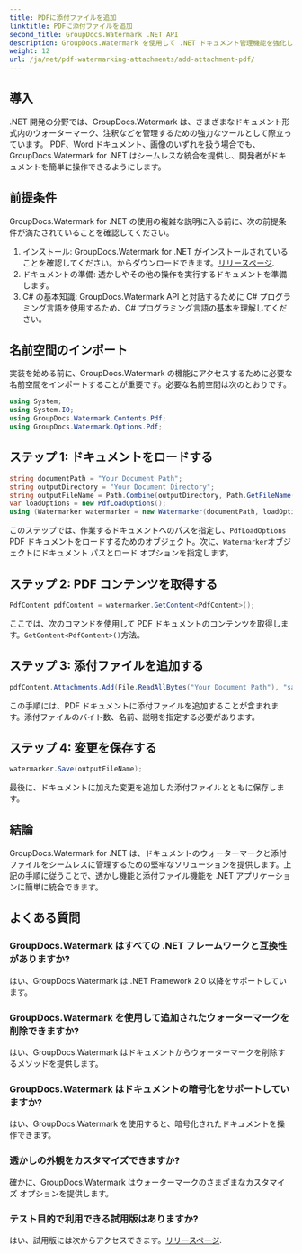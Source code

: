 ```yaml
---
title: PDFに添付ファイルを追加
linktitle: PDFに添付ファイルを追加
second_title: GroupDocs.Watermark .NET API
description: GroupDocs.Watermark を使用して .NET ドキュメント管理機能を強化し、シームレスな透かしと添付ファイルの処理を実現します。
weight: 12
url: /ja/net/pdf-watermarking-attachments/add-attachment-pdf/
---
```

## 導入
.NET 開発の分野では、GroupDocs.Watermark は、さまざまなドキュメント形式内のウォーターマーク、注釈などを管理するための強力なツールとして際立っています。 PDF、Word ドキュメント、画像のいずれを扱う場合でも、GroupDocs.Watermark for .NET はシームレスな統合を提供し、開発者がドキュメントを簡単に操作できるようにします。
## 前提条件
GroupDocs.Watermark for .NET の使用の複雑な説明に入る前に、次の前提条件が満たされていることを確認してください。
1. インストール: GroupDocs.Watermark for .NET がインストールされていることを確認してください。からダウンロードできます。[リリースページ](https://releases.groupdocs.com/Watermark/net/).
2. ドキュメントの準備: 透かしやその他の操作を実行するドキュメントを準備します。
3. C# の基本知識: GroupDocs.Watermark API と対話するために C# プログラミング言語を使用するため、C# プログラミング言語の基本を理解してください。

## 名前空間のインポート
実装を始める前に、GroupDocs.Watermark の機能にアクセスするために必要な名前空間をインポートすることが重要です。必要な名前空間は次のとおりです。
```csharp
using System;
using System.IO;
using GroupDocs.Watermark.Contents.Pdf;
using GroupDocs.Watermark.Options.Pdf;
```
## ステップ 1: ドキュメントをロードする
```csharp
string documentPath = "Your Document Path";
string outputDirectory = "Your Document Directory";
string outputFileName = Path.Combine(outputDirectory, Path.GetFileName(documentPath));
var loadOptions = new PdfLoadOptions();
using (Watermarker watermarker = new Watermarker(documentPath, loadOptions))
```
このステップでは、作業するドキュメントへのパスを指定し、`PdfLoadOptions` PDF ドキュメントをロードするためのオブジェクト。次に、`Watermarker`オブジェクトにドキュメント パスとロード オプションを指定します。
## ステップ 2: PDF コンテンツを取得する
```csharp
PdfContent pdfContent = watermarker.GetContent<PdfContent>();
```
ここでは、次のコマンドを使用して PDF ドキュメントのコンテンツを取得します。`GetContent<PdfContent>()`方法。
## ステップ 3: 添付ファイルを追加する
```csharp
pdfContent.Attachments.Add(File.ReadAllBytes("Your Document Path"), "sample doc", "sample doc as attachment");
```
この手順には、PDF ドキュメントに添付ファイルを追加することが含まれます。添付ファイルのバイト数、名前、説明を指定する必要があります。
## ステップ 4: 変更を保存する
```csharp
watermarker.Save(outputFileName);
```
最後に、ドキュメントに加えた変更を追加した添付ファイルとともに保存します。

## 結論
GroupDocs.Watermark for .NET は、ドキュメントのウォーターマークと添付ファイルをシームレスに管理するための堅牢なソリューションを提供します。上記の手順に従うことで、透かし機能と添付ファイル機能を .NET アプリケーションに簡単に統合できます。
## よくある質問
### GroupDocs.Watermark はすべての .NET フレームワークと互換性がありますか?
はい、GroupDocs.Watermark は .NET Framework 2.0 以降をサポートしています。
### GroupDocs.Watermark を使用して追加されたウォーターマークを削除できますか?
はい、GroupDocs.Watermark はドキュメントからウォーターマークを削除するメソッドを提供します。
### GroupDocs.Watermark はドキュメントの暗号化をサポートしていますか?
はい、GroupDocs.Watermark を使用すると、暗号化されたドキュメントを操作できます。
### 透かしの外観をカスタマイズできますか?
確かに、GroupDocs.Watermark はウォーターマークのさまざまなカスタマイズ オプションを提供します。
### テスト目的で利用できる試用版はありますか?
はい、試用版には次からアクセスできます。[リリースページ](https://releases.groupdocs.com/).